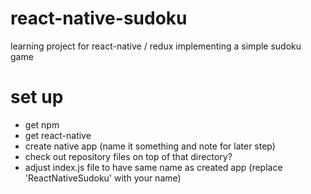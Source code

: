 # react-native-sudoku
learning project for react-native / redux implementing a simple sudoku game

# set up
- get npm
- get react-native
- create native app (name it something and note for later step)
- check out repository files on top of that directory? 
- adjust index.js file to have same name as created app (replace 'ReactNativeSudoku' with your name)
